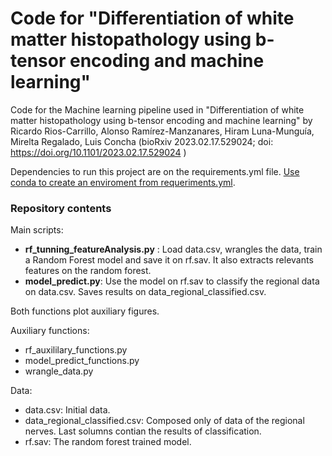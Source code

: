 # Code for "Differentiation of white matter histopathology using b-tensor encoding and machine learning"
Code for the Machine learning pipeline used in "Differentiation of white matter histopathology using b-tensor encoding and machine learning" by
Ricardo Rios-Carrillo, Alonso Ramírez-Manzanares, Hiram Luna-Munguía, Mirelta Regalado, Luis Concha
 (bioRxiv 2023.02.17.529024; doi: https://doi.org/10.1101/2023.02.17.529024 )

Dependencies to run this project are on the requirements.yml file.
[Use conda to create an enviroment from requeriments.yml](https://conda.io/projects/conda/en/latest/user-guide/tasks/manage-environments.html#creating-an-environment-from-an-environment-yml-file).



### Repository contents
Main scripts:
- **rf_tunning_featureAnalysis.py** : Load data.csv, wrangles the data, train a Random Forest model and save it on rf.sav. It also extracts relevants features on the random forest.
- **model_predict.py**: Use the model on rf.sav to classify the regional data on data.csv. Saves results on data_regional_classified.csv.

Both functions plot auxiliary figures.

Auxiliary functions:
- rf_auxililary_functions.py
- model_predict_functions.py
- wrangle_data.py

Data:
- data.csv: Initial data.
- data_regional_classified.csv: Composed only of data of the regional nerves. Last solumns contian the results of classification.
- rf.sav: The random forest trained model.
